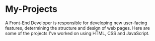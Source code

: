 # My-Projects
A Front-End Developer is responsible for developing new user-facing features, determining the structure and design of web pages. Here are some of the projects I've worked on using HTML, CSS and JavaScript. 
